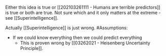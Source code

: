 Either this idea is true or [[202103261111 - Humans are terrible predictors]] is true or both are true. Not sure which and it only matters at the extreme - see [[Superintelligence]]. 

Actually [[Superintelligence]] is just wrong. 
#Assumptions: 
- If we could know everything then we could predict everything
	- This is proven wrong by [[03262021 - Heisenberg Uncertainty Principle]]. 
